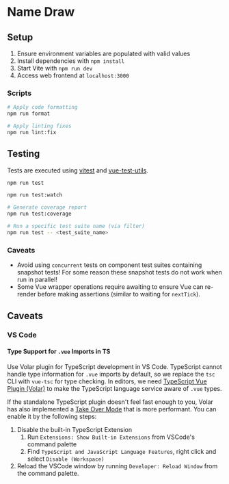 # Name Draw

## Setup

1. Ensure environment variables are populated with valid values
2. Install dependencies with `npm install`
3. Start Vite with `npm run dev`
4. Access web frontend at `localhost:3000`

### Scripts

```bash
# Apply code formatting
npm run format

# Apply linting fixes
npm run lint:fix
```

## Testing

Tests are executed using [vitest](https://vitest.dev/guide/) and [vue-test-utils](https://test-utils.vuejs.org/guide/).

```bash
npm run test

npm run test:watch

# Generate coverage report
npm run test:coverage

# Run a specific test suite name (via filter)
npm run test -- <test_suite_name>
```

### Caveats

- Avoid using `concurrent` tests on component test suites containing snapshot tests! For some reason these snapshot tests do not work when run in parallel!
- Some Vue wrapper operations require awaiting to ensure Vue can re-render before making assertions (similar to waiting for `nextTick`).

## Caveats

### VS Code

#### Type Support for `.vue` Imports in TS

Use Volar plugin for TypeScript development in VS Code. TypeScript cannot handle type information for `.vue` imports by default, so we replace the `tsc` CLI with `vue-tsc` for type checking. In editors, we need [TypeScript Vue Plugin (Volar)](https://marketplace.visualstudio.com/items?itemName=Vue.vscode-typescript-vue-plugin) to make the TypeScript language service aware of `.vue` types.

If the standalone TypeScript plugin doesn't feel fast enough to you, Volar has also implemented a [Take Over Mode](https://github.com/johnsoncodehk/volar/discussions/471#discussioncomment-1361669) that is more performant. You can enable it by the following steps:

1. Disable the built-in TypeScript Extension
    1) Run `Extensions: Show Built-in Extensions` from VSCode's command palette
    2) Find `TypeScript and JavaScript Language Features`, right click and select `Disable (Workspace)`
2. Reload the VSCode window by running `Developer: Reload Window` from the command palette.
